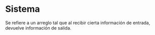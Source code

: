 # Sistema
Se refiere a un arreglo tal que al recibir cierta información de entrada, devuelve información de salida. 